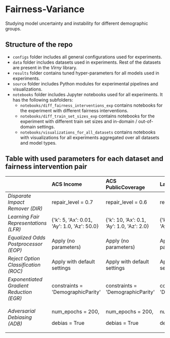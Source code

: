 # Fairness-Variance

Studying model uncertainty and instability for different demographic groups.

## Structure of the repo

* `configs` folder includes all general configurations used for experiments.
* `data` folder includes datasets used in experiments. Rest of the datasets are present in the _Virny_ library.
* `results` folder contains tuned hyper-parameters for all models used in experiments.
* `source` folder includes Python modules for experimental pipelines and visualizations.
* `notebooks` folder includes Jupyter notebooks used for all experiments. It has the following subfolders:
  * `notebooks/diff_fairness_interventions_exp` contains notebooks for the experiment with different fairness interventions.
  * `notebooks/diff_train_set_sizes_exp` contains notebooks for the experiment with different train set sizes and in-domain / out-of-domain settings.
  * `notebooks/visualizations_for_all_datasets` contains notebooks with visualizations for all experiments aggregated over all datasets and model types.


## Table with used parameters for each dataset and fairness intervention pair

|                                        | ACS Income                                  | ACS PublicCoverage                            | Law School                                    | Student Performance                           |
|:---------------------------------------|:--------------------------------------------|:----------------------------------------------|:----------------------------------------------|:----------------------------------------------|
| _Disparate Impact Remover (DIR)_         | repair\_level = 0.7                         | repair\_level = 0.6                           | repair\_level = 0.6                           | repair\_level = 0.7                           |
| _Learning Fair Representations (LFR)_    | {'k': 5, 'Ax': 0.01, 'Ay': 1.0, 'Az': 50.0} | {'k': 10, ‘Ax’: 0.1, ‘Ay’: 1.0, 'Az': 2.0}    | {'k': 5, 'Ax': 0.01, 'Ay': 1.0, ‘Az’: 50.0}   | {'k': 10, 'Ax': 0.1, ‘Ay’: 1.0, 'Az': 2.0}    |
| _Equalized Odds Postprocessor (EOP)_     | Apply (no parameters)                       | Apply (no parameters)                         | Apply (no parameters)                         | Apply (no parameters)                         |
| _Reject Option Classification (ROC)_     | Apply with default settings                 | Apply with default settings                   | Apply with default settings                   | Apply with default settings                   |
| _Exponentiated Gradient Reduction (EGR)_ | constraints = 'DemographicParity'           | constraints = 'DemographicParity'             | constraints = 'DemographicParity'             | constraints = 'DemographicParity'             |
| _Adversarial Debiasing (ADB)_            | <p>num\_epochs = 200,</p><p>debias = True</p>      | <p>num\_epochs = 200,</p><p>debias = True</p> | <p>num\_epochs = 200,</p><p>debias = True</p> | <p>num\_epochs = 200,</p><p>debias = True</p> |

